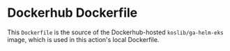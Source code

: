 # Dockerhub Dockerfile

This `Dockerfile` is the source of the Dockerhub-hosted `koslib/ga-helm-eks` image, which is used in this action's local Dockerfile.